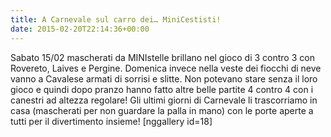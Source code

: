 ```yaml
---
title: A Carnevale sul carro dei… MiniCestisti!
date: 2015-02-20T22:14:36+00:00
---
```

Sabato 15/02 mascherati da MINIstelle brillano nel gioco di 3 contro 3 con Rovereto, Laives e Pergine. Domenica invece nella veste dei fiocchi di neve vanno a Cavalese armati di sorrisi e slitte. Non potevano stare senza il loro gioco e quindi dopo pranzo hanno fatto altre belle partite 4 contro 4 con i canestri ad altezza regolare! Gli ultimi giorni di Carnevale li trascorriamo in casa (mascherati per non guardare la palla in mano) con le porte aperte a tutti per il divertimento insieme!
[nggallery id=18]